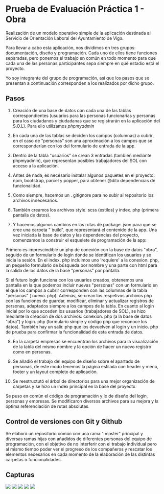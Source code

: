 # Prueba de Evaluación Práctica 1 - Obra

Realización de un modelo operativo simple de la aplicación destinada al Servicio de Orientación Laboral del Ayuntamiento de Vigo.

Para llevar a cabo esta aplicación, nos dividimos en tres grupos: documentación, diseño y programación. Cada uno de ellos tiene funciones separadas, pero ponemos el trabajo en común en todo momento para que cada una de las personas participantes sepa siempre en qué estadio está el proyecto.

Yo soy integrante del grupo de programación, así que los pasos que se presentan a continuación corresponden a los realizados por dicho grupo.

## Pasos

1. Creación de una base de datos con cada una de las tablas correspondientes (usuarios para las personas funcionarias y personas para los ciudadanos y ciudadanas que se registrarán en la aplicación del S.O.L). Para ello utilizamos *phpmyadmin*

2. En cada una de las tablas se deciden los campos (columnas) a cubrir, en el caso de "personas" son una aproximación a los campos que se corresponderían con los del formulario de entrada de la  app.

3. Dentro de la tabla "usuarios" se crean 3 entradas (también mediante  phpmyadmin), que representan posibles trabajadores del SOL con acceso a la aplicación.

4. Antes de nada, es necesario instalar algunos paquetes en el proyecto:  npm,  bootstrap,  parcel y  popper, para obtener @dito dependencias de funcionalidad.

5. Como siempre, hacemos un . gitignore para no subir al repositorio los archivos innecesarios.

6. También creamos los archivos  style. scss (estilos) y  index. php (primera pantalla de datos).

7. Y hacemos algunos cambios en las rutas de  package. json para que se cree una carpeta " build", que representará el contenido de la  app.
Una vez iniciada la base de datos y las dependencias del proyecto, comenzamos la  construir el  esquelete de programación de la  app:

Primero es imprescindible un  php de conexión con la base de datos "obra", seguido de un formulario de  login donde se identifican los usuarios y se inicia la sesión.
En el  index. php  incluimos uno 'requiere' a la  conexion. php, un pequeño formulario de  búsqueda por nombre y una parte con html para la salida de los datos de la base "personas" por pantalla.

Si el futuro login funciona con los usuarios creados, obtenemos una pantalla en la que podemos  incluir nuevas "personas" con un formulario en el que los campos a cubrir corresponden con las columnas de la tabla "personas" ( nuevo. php).
Además, se crean los  respetivos archivos  php con las funciones de guardar, modificar, eliminar y actualizar registros de personas, adaptados siempre a los campos de la tabla.
En cuanto al  login inicial por lo que acceden los usuarios (trabajadores de SOL), se hizo mediante la creación de dos archivos:  conexion. php (a la base de datos "obra") y  login. php (formulario simple y código  php que reconoce los datos). También hay un  salir. php que los devuelven al  login y un inicio. php de prueba para confirmar la funcionalidad de esta entrada de datos.

8. En la carpeta empresas se encuentran los archivos para la visualización de la tabla del mismo nombre y la opción de hacer un nuevo registro como en personas.

9. Se añadió el trabajo del equipo de diseño sobre el apartado de personas, de este modo tenemos la página  estilada con  header y menú,  footer y un  layout completo de aplicación.

10. Se reestructutó el árbol de directorios para una mejor organización de carpetas y se hizo un index principal en la base del proyecto.



Se puso en común el código de programación y lo de diseño del  login, personas y empresas. Se modificaron diversos archivos para su mejora y la óptima  referenciación de rutas absolutas.


## Control de versiones con Git y Github

Se elaboró un repositorio común con una rama " master" principal y diversas ramas hijas con añadidos de diferentes personas del equipo de programación, con el objetivo de no interferir con el trabajo individual pero al mismo tiempo poder ver el progreso de los compañeros y rescatar los elementos necesarios en cada momento de la elaboración de las distintas carpetas o funcionalidades.

## Capturas


<img src="https://user-images.githubusercontent.com/89069423/153570520-88311ce3-6312-44df-bbad-bbc7622dd4f7.png"/>
<img src="https://user-images.githubusercontent.com/89069423/153570383-4bfcf451-3d50-4a7d-8652-e4f393b820da.png"/>
<img src="https://user-images.githubusercontent.com/89069423/153570394-8d652070-f0cf-4b9b-8b09-e8173feb2657.png"/>
<img src="https://user-images.githubusercontent.com/89069423/153570403-82fd4a9b-6db7-4e04-83ca-73b3dd265f57.png"/>
<img src="https://user-images.githubusercontent.com/89069423/153570411-7fe2b539-a2cc-4f22-97fc-d306874b1812.png"/>

